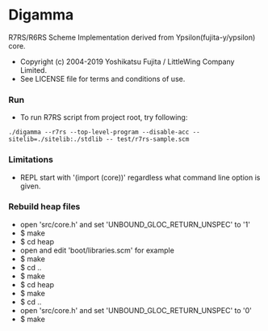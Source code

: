 # Digamma

R7RS/R6RS Scheme Implementation derived from Ypsilon(fujita-y/ypsilon) core.

* Copyright (c) 2004-2019 Yoshikatsu Fujita / LittleWing Company Limited.
* See LICENSE file for terms and conditions of use.

### Run

* To run R7RS script from project root, try following:
```
./digamma --r7rs --top-level-program --disable-acc --sitelib=./sitelib:./stdlib -- test/r7rs-sample.scm
```

### Limitations

* REPL start with '(import (core))' regardless what command line option is given.

### Rebuild heap files

* open 'src/core.h' and set 'UNBOUND_GLOC_RETURN_UNSPEC' to '1'
* $ make
* $ cd heap
* open and edit 'boot/libraries.scm' for example
* $ make
* $ cd ..
* $ make
* $ cd heap
* $ make
* $ cd ..
* open 'src/core.h' and set 'UNBOUND_GLOC_RETURN_UNSPEC' to '0'
* $ make
